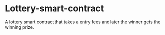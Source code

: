 # Lottery-smart-contract
A lottery smart contract that takes a entry fees and later the winner gets the winning prize.
